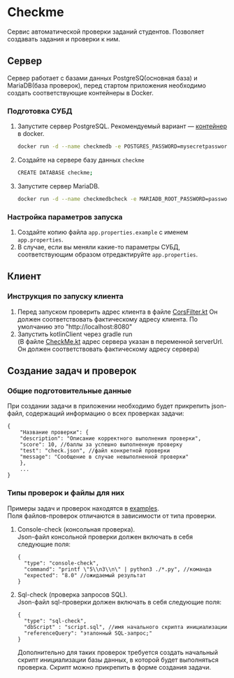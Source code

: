 # Checkme
Сервис автоматической проверки заданий студентов.
Позволяет создавать задания и проверки к ним. 

## Сервер
Сервер работает с базами данных PostgreSQ(основная база) и MariaDB(база проверок), перед стартом приложения необходимо создать соответствующие контейнеры в Docker.
### Подготовка СУБД
1. Запустите сервер PostgreSQL. Рекомендуемый вариант — [контейнер](https://github.com/docker-library/docs/blob/master/postgres/README.md) в docker.
    ```bash
   docker run -d --name checkmedb -e POSTGRES_PASSWORD=mysecretpassword -p 5432:5432 postgres:16.3
    ```
2. Создайте на сервере базу данных `checkme`
   ```bash
   CREATE DATABASE checkme;
    ```
3. Запустите сервер MariaDB.
    ```bash
    docker run -d --name checkmedbcheck -e MARIADB_ROOT_PASSWORD=password -p 3306:3306 mariadb:12.0
    ```

### Настройка параметров запуска
1. Создайте копию файла `app.properties.example` с именем `app.properties`.
2. В случае, если вы меняли какие-то параметры СУБД, соответствующим образом отредактируйте `app.properties`.

## Клиент
### Инструкция по запуску клиента
1. Перед запуском проверить адрес клиента в файле [CorsFilter.kt](kotlinServer/src/main/kotlin/checkme/web/filters/CorsFilter.kt)
   Он должен соответствовать фактическому адресу клиента. По умолчанию это "http://localhost:8080"
2. Запустить kotlinClient через gradle run \
   (В файле [CheckMe.kt](kotlinClient/src/jsMain/kotlin/CheckMe.kt) адрес сервера указан в переменной serverUrl.
   Он должен соответствовать фактическому адресу сервера)


## Создание задач и проверок
### Общие подготовительные данные
При создании задачи в приложении необходимо будет прикрепить json-файл, содержащий информацию о всех проверках задачи:
```
{
    "Название проверки": {
    "description": "Описание корректного выполнения проверки",
    "score": 10, //баллы за успешно выполненную проверку
    "test": "check.json", //файл конкретной проверки 
    "message": "Сообщение в случае невыполненной проверки"
    },
    ...
}
```

### Типы проверок и файлы для них
Примеры задач и проверок находятся в [examples](kotlinServer/dev-tools/examples).\
Поля файлов-проверок отличаются в зависимости от типа проверки.

1. Console-check (консольная проверка).\
Json-файл консольной проверки должен включать в себя следующие поля:
    ```
    {
      "type": "console-check",
      "command": "printf \"5\\n3\\n\" | python3 ./*.py", //команда
      "expected": "8.0" //ожидаемый результат
    }
    ```

2. Sql-check (проверка запросов SQL).\
   Json-файл sql-проверки должен включать в себя следующие поля:
    ```
    {
      "type": "sql-check",
      "dbScript" : "script.sql", //имя начального скрипта инициализации
      "referenceQuery": "эталонный SQL-запрос;"
    }
    ```
    Дополнительно для таких проверок требуется создать начальный скрипт инициализации базы данных, в которой будет выполняться проверка.
    Скрипт можно прикрепить в форме создания задачи.
   


